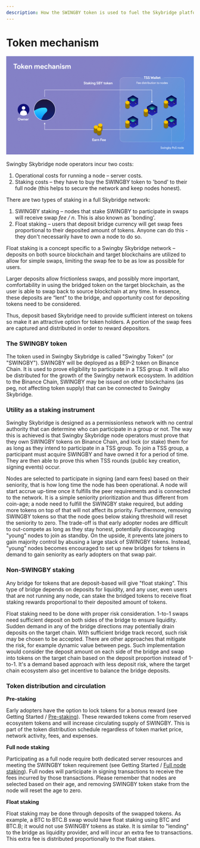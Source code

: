 ```yaml
---
description: How the SWINGBY token is used to fuel the Skybridge platform
---
```


# Token mechanism

![](../.gitbook/assets/token-mechanism.png)

Swingby Skybridge node operators incur two costs: 

1. Operational costs for running a node – server costs.
2. Staking costs – they have to buy the SWINGBY token to 'bond' to their full node \(this helps to secure the network and keep nodes honest\).

There are two types of staking in a full Skybridge network:

1. SWINGBY staking – nodes that stake SWINGBY to participate in swaps will receive swap _fee / n_. This is also known as 'bonding'.
2. Float staking – users that deposit bridge currency will get swap fees proportional to their deposited amount of tokens. Anyone can do this - they don't necessarily have to own a node to do so.

Float staking is a concept specific to a Swingby Skybridge network – deposits on both source blockchain and target blockchains are utilized to allow for simple swaps, limiting the swap fee to be as low as possible for users.

Larger deposits allow frictionless swaps, and possibly more important, comfortability in using the bridged token on the target blockchain, as the user is able to swap back to source blockchain at any time. In essence, these deposits are “lent” to the bridge, and opportunity cost for depositing tokens need to be considered.

Thus, deposit based Skybridge need to provide sufficient interest on tokens so make it an attractive option for token holders. A portion of the swap fees are captured and distributed in order to reward depositors.

### **The SWINGBY token**

The token used in Swingby Skybridge is called "Swingby Token" \(or "SWINGBY"\). SWINGBY will be deployed as a BEP-2 token on Binance Chain. It is used to prove eligibility to participate in a TSS group. It will also be distributed for the growth of the Swingby network ecosystem. In addition to the Binance Chain, SWINGBY may be issued on other blockchains \(as peg, not affecting token supply\) that can be connected to Swingby Skybridge.

### **Utility as a staking instrument** 

Swingby Skybridge is designed as a permissionless network with no central authority that can determine who can participate in a group or not. The way this is achieved is that Swingby Skybridge node operators must prove that they own SWINGBY tokens on Binance Chain, and lock \(or stake\) them for as long as they intend to participate in a TSS group. To join a TSS group, a participant must acquire SWINGBY and have owned it for a period of time. They are then able to prove this when TSS rounds \(public key creation, signing events\) occur.

Nodes are selected to participate in signing \(and earn fees\) based on their seniority, that is how long time the node has been operational. A node will start accrue up-time once it fulfills the peer requirements and is connected to the network. It is a simple seniority prioritization and thus different from coin-age; a node need to fulfill the SWINGBY stake required, but adding more tokens on top of that will not affect its priority. Furthermore, removing SWINGBY tokens so that the node goes below staking threshold will reset the seniority to zero. The trade-off is that early adopter nodes are difficult to out-compete as long as they stay honest, potentially discouraging "young" nodes to join as standby. On the upside, it prevents late joiners to gain majority control by abusing a large stack of SWINGBY tokens. Instead, "young" nodes becomes encouraged to set up new bridges for tokens in demand to gain seniority as early adopters on that swap pair.

### **Non-SWINGBY staking**

Any bridge for tokens that are deposit-based will give "float staking". This type of bridge depends on deposits for liquidity, and any user, even users that are not running any node, can stake the bridged tokens to receive float staking rewards proportional to their deposited amount of tokens.

Float staking need to be done with proper risk consideration. 1-to-1 swaps need sufficient deposit on both sides of the bridge to ensure liquidity. Sudden demand in any of the bridge directions may potentially drain deposits on the target chain. With sufficient bridge track record, such risk may be chosen to be accepted. There are other approaches that mitigate the risk, for example dynamic value between pegs. Such implementation would consider the deposit amount on each side of the bridge and swap into tokens on the target chain based on the deposit proportion instead of 1-to-1. It's a demand based approach with less deposit risk, where the target chain ecosystem also get incentive to balance the bridge deposits.

### Token distribution **and circulation**

**Pre-staking**

Early adopters have the option to lock tokens for a bonus reward \(see Getting Started / [Pre-staking](../getting-start/how-to-stake/pre-staking.md)\). These rewarded tokens come from reserved ecosystem tokens and will increase circulating supply of SWINGBY. This is part of the token distribution schedule regardless of token market price, network activity, fees, and expenses.

**Full node staking**

Participating as a full node require both dedicated server resources and meeting the SWINGBY token requirement \(see Getting Started / [Full node staking](../getting-start/how-to-stake/node-staking.md)\). Full nodes will participate in signing transactions to receive the fees incurred by those transactions. Please remember that nodes are selected based on their age, and removing SWINGBY token stake from the node will reset the age to zero.

**Float staking**

Float staking may be done through deposits of the swapped tokens. As example, a BTC to BTC.B swap would have float staking using BTC and BTC.B; it would not use SWINGBY tokens as stake. It is similar to "lending" to the bridge as liquidity provider, and will incur an extra fee to transactions. This extra fee is distributed proportionally to the float stakes.

